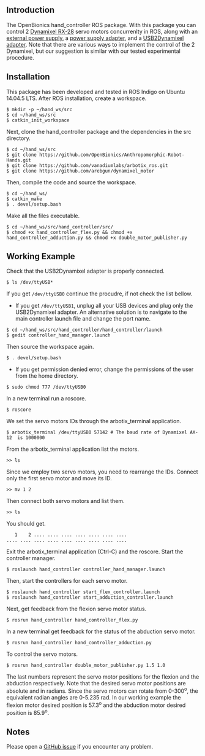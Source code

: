 ## Introduction

The OpenBionics hand_controller ROS package. With this package you can control 2 [Dynamixel RX-28](http://support.robotis.com/en/product/actuator/dynamixel/rx_series/rx-28.htm) servo motors concurrenlty in ROS, along with an [external power supply](http://www.trossenrobotics.com/p/power-supply-12vdc-5a.aspx), a [power supply adapter](http://www.robotis.us/smps2dynamixel/), and a [USB2Dynamixel adapter](http://support.robotis.com/en/product/auxdevice/interface/usb2dxl_manual.htm). Note that there are various ways to implement the control of the 2 Dynamixel, but our suggestion is similar with our tested experimental procedure.

## Installation
This package has been developed and tested in ROS Indigo on Ubuntu 14.04.5 LTS. After ROS installation, create a workspace.

```
$ mkdir -p ~/hand_ws/src
$ cd ~/hand_ws/src
$ catkin_init_workspace
```

Next, clone the hand_controller package and the dependencies in the src directory.
```
$ cd ~/hand_ws/src 
$ git clone https://github.com/OpenBionics/Anthropomorphic-Robot-Hands.git
$ git clone https://github.com/vanadiumlabs/arbotix_ros.git
$ git clone https://github.com/arebgun/dynamixel_motor
```

Then, compile the code and source the workspace.
```
$ cd ~/hand_ws/ 
$ catkin_make
$ . devel/setup.bash
```

Make all the files executable.
```
$ cd ~/hand_ws/src/hand_controller/src/ 
$ chmod +x hand_controller_flex.py && chmod +x hand_controller_adduction.py && chmod +x double_motor_publisher.py
```

## Working Example
Check that the USB2Dynamixel adapter is properly connected.
```
$ ls /dev/ttyUSB*
```
If you get ```/dev/ttyUSB0``` continue the procudre, if not check the list bellow.
* If you get  ```/dev/ttyUSB1```, unplug all your USB devices and plug only the USB2Dynamixel adapter. An alternative solution is to navigate to the main controller launch file and change the port name.
```
$ cd ~/hand_ws/src/hand_controller/hand_controller/launch
$ gedit controller_hand_manager.launch
```
Then source the workspace again.
```
$ . devel/setup.bash
```
* If you get permission denied error, change the permissions of the user from the home directory.
```
$ sudo chmod 777 /dev/ttyUSB0
```

In a new terminal run a roscore.
```
$ roscore
```
We set the servo motors IDs through the arbotix_terminal application. 
```
$ arbotix_terminal /dev/ttyUSB0 57142 # The baud rate of Dynamixel AX-12  is 1000000
```
From the arbotix_terminal application list the motors.
```
>> ls
```
Since we employ two servo motors, you need to rearrange the IDs. Connect only the first servo motor and move its ID.
```
>> mv 1 2
```
Then connect both servo motors and list them.
```
>> ls
```
You should get.
```
   1    2 .... .... .... .... .... .... ....
.... .... .... .... .... .... .... .... ....
```
Exit the arbotix_terminal application (Ctrl-C) and the roscore. Start the controller manager.
```
$ roslaunch hand_controller controller_hand_manager.launch
```
Then, start the controllers for each servo motor.
```
$ roslaunch hand_controller start_flex_controller.launch
$ roslaunch hand_controller start_adduction_controller.launch
```

Next, get feedback from the flexion servo motor status.
```
$ rosrun hand_controller hand_controller_flex.py
```
In a new terminal get feedback for the status of the abduction servo motor.
```
$ rosrun hand_controller hand_controller_adduction.py
```

To control the servo motors.
```
$ rosrun hand_controller double_motor_publisher.py 1.5 1.0 
```
The last numbers represent the servo motor positions for the flexion and the abduction respectively. Note that the desired servo motor positions are absolute and in radians. Since the servo motors can rotate from 0-300<sup>o</sup>, the equivalent radian angles are 0-5.235 rad. In our working example the flexion motor desired position is 57.3<sup>o</sup> and the abduction motor desired position is 85.9<sup>o</sup>.

## Notes
Please open a [GitHub issue](https://github.com/OpenBionics/Anthropomorphic-Robot-Hands/issues) if you encounter any problem.
